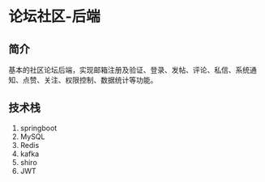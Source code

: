 # 论坛社区-后端
## 简介
基本的社区论坛后端，实现邮箱注册及验证、登录、发帖、评论、私信、系统通知、点赞、关注、权限控制、数据统计等功能。
## 技术栈
1. springboot
2. MySQL
3. Redis
4. kafka
5. shiro
6. JWT




